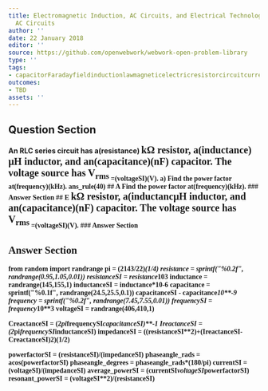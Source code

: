 ```yaml
---
title: Electromagnetic Induction, AC Circuits, and Electrical Technologies - RLC Series
  AC Circuits
author: ''
date: 22 January 2018
editor: ''
source: https://github.com/openwebwork/webwork-open-problem-library
type: ''
tags:
- capacitorFaradayfieldinductionlawmagneticelectricresistorcircuitcurrentresistorfrequencypower
outcomes:
- TBD
assets: ''
---
```


## Question Section 

<b>
An RLC series circuit has a(resistance) <span style="font-family: 'Times'; font-size: 20px";>k&Omega;<span>  resistor, a(inductance) <span style="font-family: 'Times'; font-size: 20px";>&mu;H<span>  inductor, and an(capacitance)(nF) capacitor. The voltage source has V<sub>rms<sub> =(voltageSI)(V).
a) Find the power factor at(frequency)(kHz).
ans_rule(40)
## A
Find the power factor at(frequency)(kHz).
### Answer Section
## E
<span style="font-family: 'Times'; font-size: 20px";>k&Omega;<span>  resistor, a(inductanc<span style="font-family: 'Times'; font-size: 20px";>&mu;H<span>  inductor, and an(capacitance)(nF) capacitor. The voltage source has V<sub>rms<sub> =(voltageSI)(V).
### Answer Section


## Answer Section

from random import randrange
pi = (2143/22)*(1/4)
resistance = sprintf("%0.2f", randrange(0.95,1.05,0.01))
resistanceSI = resistance*10**3
inductance = randrange(145,155,1)
inductanceSI = inductance*10**-6
capacitance = sprintf("%0.1f", randrange(24.5,25.5,0.1))
capacitanceSI - capacitance*10**-9
frequency = sprintf("%0.2f", randrange(7.45,7.55,0.01))
frequencySI = frequency*10**3
voltageSI = randrange(406,410,1)

CreactanceSI = (2*pi*frequencySI*capacitanceSI)**-1
IreactanceSI = (2*pi*frequencySI*inductanceSI)
impedanceSI = ((resistanceSI**2)+(IreactanceSI-CreactanceSI)**2)**(1/2)

powerfactorSI = (resistanceSI)/(impedanceSI)
phaseangle_rads = acos(powerfactorSI)
phaseangle_degrees = phaseangle_rads*(180/pi)
currentSI = (voltageSI)/(impedanceSI)
average_powerSI = (currentSI*voltageSI*powerfactorSI)
resonant_powerSI = (voltageSI**2)/(resistanceSI)